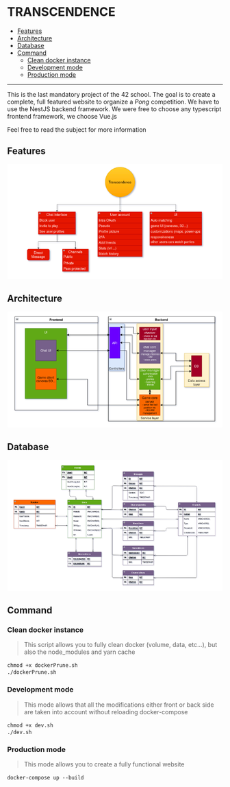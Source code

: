 # TRANSCENDENCE

- [Features](#features)
- [Architecture](#architecture)
- [Database](#database)
- [Command](#command)
  - [Clean docker instance](#command_clean)
  - [Development mode](#command_dev)
  - [Production mode](#command_prod)

---

This is the last mandatory project of the 42 school.
The goal is to create a complete, full featured website to organize a *Pong* competition.
We have to use the NestJS backend framework.
We were free to choose any typescript frontend framework, we choose Vue.js

Feel free to read the subject for more information

## <a id="features">Features</a>
![todo](.git-assets/todo.png)

## <a id="architecture">Architecture</a>
![architecture](.git-assets/architecture.png)

## <a id="database">Database</a>
![database](.git-assets/database.png)

## <a id="command">Command</a>

### <a id="command_clean">Clean docker instance</a>
> This script allows you to fully clean docker (volume, data, etc...), but also the node_modules and yarn cache
```shell
chmod +x dockerPrune.sh
./dockerPrune.sh
```

### <a id="command_dev">Development mode</a>
> This mode allows that all the modifications either front or back side are taken into account without reloading docker-compose
```shell
chmod +x dev.sh
./dev.sh
```

### <a id="command_prod">Production mode</a>
> This mode allows you to create a fully functional website
```shell
docker-compose up --build
```